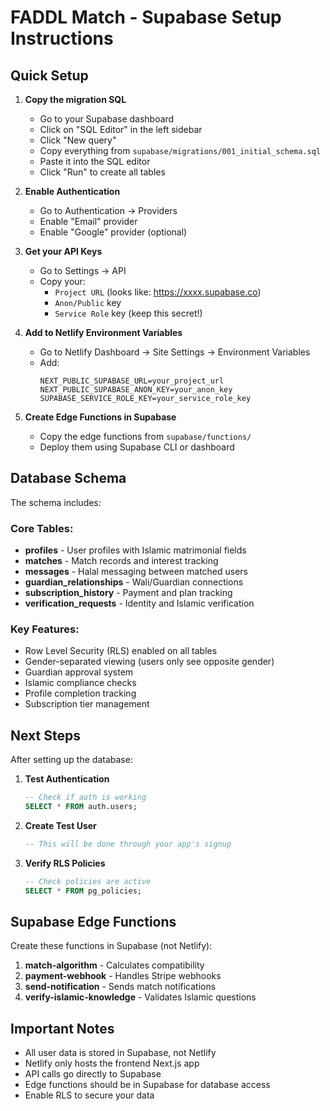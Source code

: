 # FADDL Match - Supabase Setup Instructions

## Quick Setup

1. **Copy the migration SQL**
   - Go to your Supabase dashboard
   - Click on "SQL Editor" in the left sidebar
   - Click "New query"
   - Copy everything from `supabase/migrations/001_initial_schema.sql`
   - Paste it into the SQL editor
   - Click "Run" to create all tables

2. **Enable Authentication**
   - Go to Authentication → Providers
   - Enable "Email" provider
   - Enable "Google" provider (optional)

3. **Get your API Keys**
   - Go to Settings → API
   - Copy your:
     - `Project URL` (looks like: https://xxxx.supabase.co)
     - `Anon/Public` key
     - `Service Role` key (keep this secret!)

4. **Add to Netlify Environment Variables**
   - Go to Netlify Dashboard → Site Settings → Environment Variables
   - Add:
     ```
     NEXT_PUBLIC_SUPABASE_URL=your_project_url
     NEXT_PUBLIC_SUPABASE_ANON_KEY=your_anon_key
     SUPABASE_SERVICE_ROLE_KEY=your_service_role_key
     ```

5. **Create Edge Functions in Supabase**
   - Copy the edge functions from `supabase/functions/`
   - Deploy them using Supabase CLI or dashboard

## Database Schema

The schema includes:

### Core Tables:
- **profiles** - User profiles with Islamic matrimonial fields
- **matches** - Match records and interest tracking
- **messages** - Halal messaging between matched users
- **guardian_relationships** - Wali/Guardian connections
- **subscription_history** - Payment and plan tracking
- **verification_requests** - Identity and Islamic verification

### Key Features:
- Row Level Security (RLS) enabled on all tables
- Gender-separated viewing (users only see opposite gender)
- Guardian approval system
- Islamic compliance checks
- Profile completion tracking
- Subscription tier management

## Next Steps

After setting up the database:

1. **Test Authentication**
   ```sql
   -- Check if auth is working
   SELECT * FROM auth.users;
   ```

2. **Create Test User**
   ```sql
   -- This will be done through your app's signup
   ```

3. **Verify RLS Policies**
   ```sql
   -- Check policies are active
   SELECT * FROM pg_policies;
   ```

## Supabase Edge Functions

Create these functions in Supabase (not Netlify):

1. **match-algorithm** - Calculates compatibility
2. **payment-webhook** - Handles Stripe webhooks
3. **send-notification** - Sends match notifications
4. **verify-islamic-knowledge** - Validates Islamic questions

## Important Notes

- All user data is stored in Supabase, not Netlify
- Netlify only hosts the frontend Next.js app
- API calls go directly to Supabase
- Edge functions should be in Supabase for database access
- Enable RLS to secure your data
